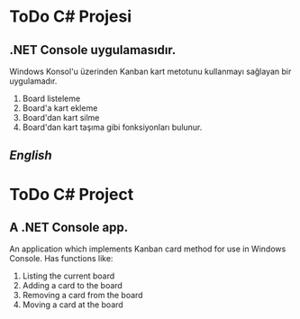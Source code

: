 # ToDo C# Projesi
## .NET Console uygulamasıdır.

Windows Konsol'u üzerinden Kanban kart metotunu kullanmayı sağlayan bir uygulamadır.
1. Board listeleme
2. Board'a kart ekleme
3. Board'dan kart silme
4. Board'dan kart taşıma gibi fonksiyonları bulunur.
## ***English***
# ToDo C# Project
## A .NET Console app.

An application which implements Kanban card method for use in Windows Console.
Has functions like:
1. Listing the current board
2. Adding a card to the board
3. Removing a card from the board
4. Moving a card at the board
